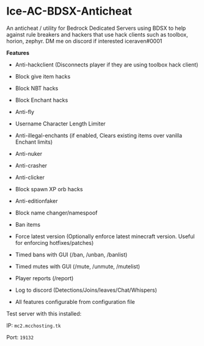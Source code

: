 # Ice-AC-BDSX-Anticheat
An anticheat / utility for Bedrock Dedicated Servers using BDSX to help against rule breakers and hackers that use hack clients such as toolbox, horion, zephyr. DM me on discord if interested iceraven#0001

**Features**
- Anti-hackclient (Disconnects player if they are using toolbox hack client)

- Block give item hacks

- Block NBT hacks

- Block Enchant hacks

- Anti-fly

- Username Character Length Limiter 

- Anti-illegal-enchants (if enabled, Clears existing items over vanilla Enchant limits)

- Anti-nuker

- Anti-crasher

- Anti-clicker

- Block spawn XP orb hacks

- Anti-editionfaker

- Block name changer/namespoof

- Ban items

- Force latest version (Optionally enforce latest minecraft version. Useful for enforcing hotfixes/patches)

- Timed bans with GUI (/ban, /unban, /banlist)

- Timed mutes with GUI (/mute, /unmute, /mutelist)

- Player reports (/report)

- Log to discord (Detections/Joins/leaves/Chat/Whispers)

- All features configurable from configuration file

Test server with this installed:

IP: `mc2.mcchosting.tk `

Port: `19132`
